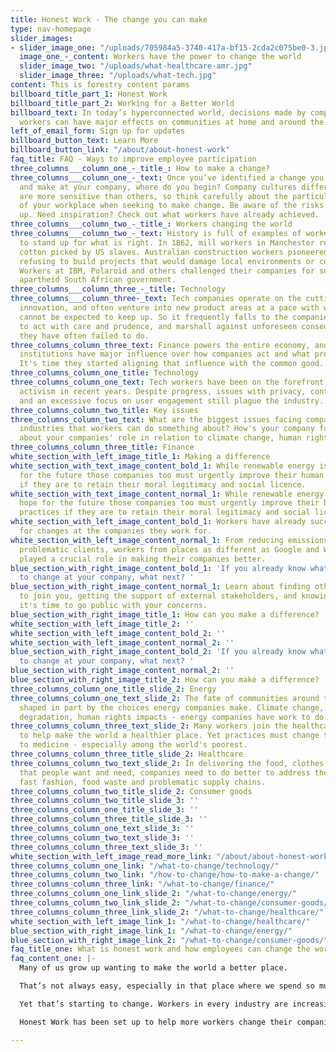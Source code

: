 ```yaml
---
title: Honest Work - The change you can make
type: nav-homepage
slider_images:
- slider_image_one: "/uploads/705984a5-3740-417a-bf15-2cda2c075be0-3.jpg"
  image_one_-_content: Workers have the power to change the world
  slider_image_two: "/uploads/what-healthcare-amr.jpg"
  slider_image_three: "/uploads/what-tech.jpg"
content: This is forestry content params
billboard_title_part_1: Honest Work
billboard_title_part_2: Working for a Better World
billboard_text: In today’s hyperconnected world, decisions made by companies and their
  workers can have major effects on communities at home and around the globe.
left_of_email_form: Sign up for updates
billboard_button_text: Learn More
billboard_button_link: "/about/about-honest-work"
faq_title: FAQ - Ways to improve employee participation
three_columns___column_one_-_title_: How to make a change?
three_columns___column_one_-_text: Once you’ve identified a change you’d like to try
  and make at your company, where do you begin? Company cultures differ and some issues
  are more sensitive than others, so think carefully about the particular aspects
  of your workplace when seeking to make change. Be aware of the risks of speaking
  up. Need inspiration? Check out what workers have already achieved.
three_columns___column_two_-_title_: Workers changing the world
three_columns___column_two_-_text: History is full of examples of workers coming together
  to stand up for what is right. In 1862, mill workers in Manchester refused to touch
  cotton picked by US slaves. Australian construction workers pioneered “green bans”,
  refusing to build projects that would damage local environments or communities.
  Workers at IBM, Polaroid and others challenged their companies for supplying the
  apartheid South African government.
three_columns___column_three_-_title: Technology
three_columns___column_three-_text: Tech companies operate on the cutting edge of
  innovation, and often venture into new product areas at a pace with which regulation
  cannot be expected to keep up. So it frequently falls to the companies themselves
  to act with care and prudence, and marshall against unforeseen consequences; something
  they have often failed to do.
three_columns_column_three_text: Finance powers the entire economy, and financial
  institutions have major influence over how companies act and what projects get financed.
  It's time they started aligning that influence with the common good.
three_columns_column_one_title: Technology
three_columns_column_one_text: Tech workers have been on the forefront of employee
  activism in recent years. Despite progress, issues with privacy, content moderation
  and an excessive focus on user engagement still plague the industry.
three_columns_column_two_title: Key issues
three_columns_column_two_text: What are the biggest issues facing companies across
  industries that workers can do something about? How's your company faring? Learn
  about your companies' role in relation to climate change, human rights and more.
three_columns_column_three_title: Finance
white_section_with_left_image_title_1: Making a difference
white_section_with_text_image_content_bold_1: While renewable energy is our best hope
  for the future those companies too must urgently improve their human rights practices
  if they are to retain their moral legitimacy and social licence.
white_section_with_text_image_content_normal_1: While renewable energy is our best
  hope for the future those companies too must urgently improve their human rights
  practices if they are to retain their moral legitimacy and social licence.
white_section_with_left_image_content_bold_1: Workers have already successfully pushed
  for changes at the companies they work for.
white_section_with_left_image_content_normal_1: From reducing emissions to dropping
  problematic clients, workers from places as different as Google and Walmart have
  played a crucial role in making their companies better.
blue_section_with_right_image_content_bold_1: 'If you already know what you''d like
  to change at your company, what next? '
blue_section_with_right_image_content_normal_1: Learn about finding other colleagues
  to join you, getting the support of external stakeholders, and knowing if and when
  it's time to go public with your concerns.
blue_section_with_right_image_title_1: How can you make a difference?
white_section_with_left_image_title_2: ''
white_section_with_left_image_content_bold_2: ''
white_section_with_left_image_content_normal_2: ''
blue_section_with_right_image_content_bold_2: 'If you already know what you''d like
  to change at your company, what next? '
blue_section_with_right_image_content_normal_2: ''
blue_section_with_right_image_title_2: How can you make a difference?
three_columns_column_one_title_slide_2: Energy
three_columns_column_one_text_slide_2: The fate of communities around the world are
  shaped in part by the choices energy companies make. Climate change, environmental
  degradation, human rights impacts - energy companies have work to do.
three_columns_column_three_text_slide_2: Many workers join the healthcare industry
  to help make the world a healthier place. Yet practices must change to improve access
  to medicine - especially among the world's poorest.
three_columns_column_three_title_slide_2: Healthcare
three_columns_column_two_text_slide_2: In delivering the food, clothes and gadgets
  that people want and need, companies need to do better to address the impacts of
  fast fashion, food waste and problematic supply chains.
three_columns_column_two_title_slide_2: Consumer goods
three_columns_column_two_title_slide_3: ''
three_columns_column_one_title_slide_3: ''
three_columns_column_three_title_slide_3: ''
three_columns_column_one_text_slide_3: ''
three_columns_column_two_text_slide_3: ''
three_columns_column_three_text_slide_3: ''
white_section_with_left_image_read_more_link: "/about/about-honest-work"
three_columns_column_one_link: "/what-to-change/technology/"
three_columns_column_two_link: "/how-to-change/how-to-make-a-change/"
three_columns_column_three_link: "/what-to-change/finance/"
three_columns_column_one_link_slide_2: "/what-to-change/energy/"
three_columns_column_two_link_slide_2: "/what-to-change/consumer-goods/"
three_columns_column_three_link_slide_2: "/what-to-change/healthcare/"
white_section_with_left_image_link_1: "/what-to-change/healthcare/"
blue_section_with_right_image_link_1: "/what-to-change/energy/"
blue_section_with_right_image_link_2: "/what-to-change/consumer-goods/"
faq_title_one: What is honest work and how employees can change the world?
faq_content_one: |-
  Many of us grow up wanting to make the world a better place.

  That’s not always easy, especially in that place where we spend so much of our time: work. It can be hard to find employers that live up to our values, with so many companies contributing to global problems in some way, be it climate change, human rights abuses or aggressive tax avoidance. And so we feel we have little choice but to keep our head down and get on with things.

  Yet that’s starting to change. Workers in every industry are increasingly coming together and pushing the companies they work for to do better. Workers have been getting their companies to commit to cutting their emissions, stop whitewashing the reputations of controversial clients, and stop stocking dangerous weapons in retailers.

  Honest Work has been set up to help more workers change their companies for the better. Here you can:

---
```

